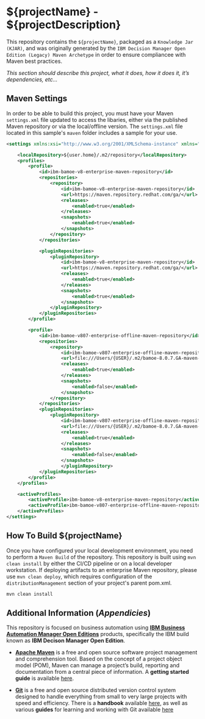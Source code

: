 # ${projectName} - ${projectDescription}
This repository contains the `${projectName}`, packaged as a `Knowledge Jar (KJAR)`, and was originally generated by the `IBM Decision Manager Open Edition (Legacy) Maven Archetype` in order to ensure compliancee with Maven best practices. 

*This section should describe this project, what it does, how it does it, it’s dependencies, etc…*

## Maven Settings
In order to be able to build this project, you must have your Maven `settings.xml` file updated to access the libaries, either via the published Maven repository or via the local/offline version.  The `settings.xml` file located in this sample's `maven` folder includes a sample for your use.

```xml
<settings xmlns:xsi="http://www.w3.org/2001/XMLSchema-instance" xmlns="http://maven.apache.org/SETTINGS/1.0.0" xsi:schemaLocation="http://maven.apache.org/SETTINGS/1.0.0 http://maven.apache.org/xsd/settings-1.0.0.xsd">

    <localRepository>${user.home}/.m2/repository</localRepository>
    <profiles>
        <profile>
            <id>ibm-bamoe-v8-enterprise-maven-repository</id>
            <repositories>
                <repository>
                    <id>ibm-bamoe-v8-enterprise-maven-repository</id>
                    <url>https://maven.repository.redhat.com/ga/</url>
                    <releases>
                        <enabled>true</enabled>
                    </releases>
                    <snapshots>
                        <enabled>true</enabled>
                    </snapshots>
                </repository>
            </repositories>

            <pluginRepositories>
                <pluginRepository>
                    <id>ibm-bamoe-v8-enterprise-maven-repository</id>
                    <url>https://maven.repository.redhat.com/ga/</url>
                    <releases>
                        <enabled>true</enabled>
                    </releases>
                    <snapshots>
                        <enabled>true</enabled>
                    </snapshots>
                </pluginRepository>
            </pluginRepositories>
        </profile>

        <profile>
            <id>ibm-bamoe-v807-enterprise-offline-maven-repository</id>
            <repositories>
                <repository>
                    <id>ibm-bamoe-v807-enterprise-offline-maven-repository</id>
                    <url>file:///Users/{USER}/.m2/bamoe-8.0.7.GA-maven-repository</url>
                    <releases>
                        <enabled>true</enabled>
                    </releases>
                    <snapshots>
                        <enabled>false</enabled>
                    </snapshots>
                </repository>
            </repositories>
            <pluginRepositories>
                <pluginRepository>
                    <id>ibm-bamoe-v807-enterprise-offline-maven-repository</id>
                    <url>file:///Users/{USER}/.m2/bamoe-8.0.7.GA-maven-repository</url>
                    <releases>
                        <enabled>true</enabled>
                    </releases>
                    <snapshots>
                        <enabled>false</enabled>
                    </snapshots>
                    </pluginRepository>
            </pluginRepositories>
        </profile>
    </profiles>

    <activeProfiles>
        <activeProfile>ibm-bamoe-v8-enterprise-maven-repository</activeProfile>
        <activeProfile>ibm-bamoe-v807-enterprise-offline-maven-repository</activeProfile>
    </activeProfiles>
</settings>
```

## How To Build ${projectName}
Once you have configured your local development environment, you need to perform a `Maven Build` of the repository.  This repository is built using `mvn clean install` by either the CI/CD pipeline or on a local developer workstation.  If deploying artifacts to an enterprise Maven repository, please use `mvn clean deploy`, which requires configuration of the `distributionManagement` section of your project's parent pom.xml.  

```bash
mvn clean install
```

## Additional Information (*Appendicies*)
This repository is focused on business automation using [**IBM Business Automation Manager Open Editions**](https://www.ibm.com/docs/en/ibamoe/8.0.x) products, specifically the IBM build known as **IBM Decison Manager Open Edition**.

- [**Apache Maven**](https://maven.apache.org/) is a free and open source software project management and comprehension tool. Based on  the concept of a project object model (POM), Maven can manage a project’s build, reporting and documentation from a central piece of  information. A **getting started guide** is available [here](http://maven.apache.org/guides/getting-started/).

- [**Git**](https://git-scm.com//) is a free and open source distributed version control system designed to handle everything from small to very large projects with speed and efficiency. There is a **handbook** available [here](https://guides.github.com/introduction/git-handbook/), as well as various **guides** for learning and working with Git available [here](https://guides.github.com/)

